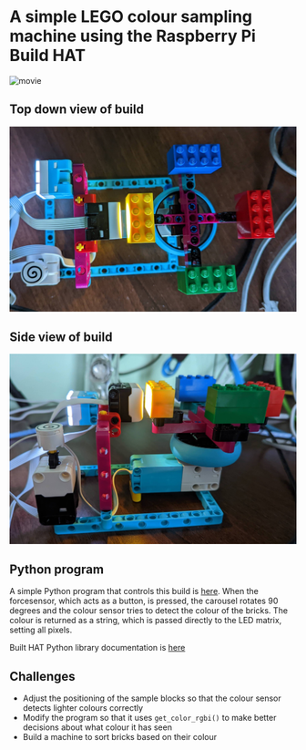 # A simple LEGO colour sampling machine using the Raspberry Pi Build HAT


![movie](https://github.com/topshed/buildhat_colour/blob/7c69015628dbc5df3aef1e249e96c1bb1a234ed8/buildhat_colour.gif)

## Top down view of build

![top down view](https://github.com/topshed/buildhat_colour/blob/b4d9d36dfabf842709cc0f020f60fca0ed6302b1/topview.jpg)

## Side view of build

![side view](https://github.com/topshed/buildhat_colour/blob/151cfd0fcb642c215ad81393eb3110bedd596a25/sideview.jpg)

## Python program

A simple Python program that controls this build is [here](https://github.com/topshed/buildhat_colour/blob/b86d93e243a6c490e6a19651b153c2b1ab68b65a/colour_sampler_basic.py). When the forcesensor, which acts as a button, is pressed, the carousel rotates 90 degrees and the colour sensor tries to detect the colour of the bricks. The colour is returned as a string, which is passed directly to the LED matrix, setting all pixels. 

Built HAT Python library documentation is [here](https://buildhat.readthedocs.io/en/latest/buildhat/index.html#library)

## Challenges

- Adjust the positioning of the sample blocks so that the colour sensor detects lighter colours correctly
- Modify the program so that it uses `get_color_rgbi()` to make better decisions about what colour it has seen
- Build a machine to sort bricks based on their colour
